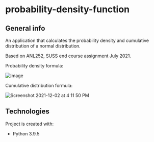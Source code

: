 # probability-density-function

## General info
An application that calculates the probability density and cumulative distribution of a normal distribution.

Based on ANL252, SUSS end course assignment July 2021.

Probability density formula:

![image](https://user-images.githubusercontent.com/64053955/144382722-11d469fb-af1d-49a3-a42f-947413903603.png)

Cumulative distribution formula:

![Screenshot 2021-12-02 at 4 11 50 PM](https://user-images.githubusercontent.com/64053955/144382894-42ac0ffd-37ef-40a8-aebe-73f89d7ee781.png)



## Technologies
Project is created with:
* Python 3.9.5


